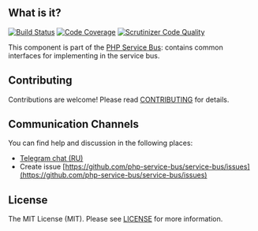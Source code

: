 ## What is it?

[![Build Status](https://travis-ci.org/php-service-bus/common.svg?branch=v4.2)](https://travis-ci.org/php-service-bus/common)
[![Code Coverage](https://scrutinizer-ci.com/g/php-service-bus/common/badges/coverage.png?b=v4.2)](https://scrutinizer-ci.com/g/php-service-bus/common/?branch=v4.2)
[![Scrutinizer Code Quality](https://scrutinizer-ci.com/g/php-service-bus/common/badges/quality-score.png?b=v4.2)](https://scrutinizer-ci.com/g/php-service-bus/common/?branch=v4.2)

This component is part of the [PHP Service Bus](https://github.com/php-service-bus/service-bus): contains common interfaces for implementing in the service bus.

## Contributing
Contributions are welcome! Please read [CONTRIBUTING](CONTRIBUTING.md) for details.

## Communication Channels
You can find help and discussion in the following places:
* [Telegram chat (RU)](https://t.me/php_service_bus)
* Create issue [https://github.com/php-service-bus/service-bus/issues](https://github.com/php-service-bus/service-bus/issues)

## License

The MIT License (MIT). Please see [LICENSE](LICENSE.md) for more information.
